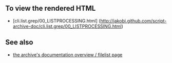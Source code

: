 To view the rendered HTML
-------------------------

* [cli.list.grep/00_LISTPROCESSING.html]
  (http://jakobi.github.com/script-archive-doc/cli.list.grep/00_LISTPROCESSING.html)


See also
--------

* [the archive's documentation overview / filelist page](http://jakobi.github.com/script-archive-doc/ "Peter's Script-Archive Overview and Filelist")

